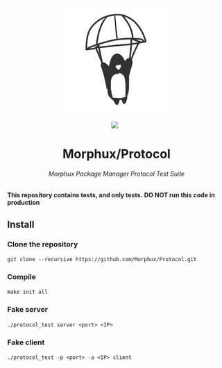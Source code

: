 <p align="center">
<img src="https://raw.githubusercontent.com/Morphux/Graphic/master/logo/single_penguin.png" /><br />
</p>
<p align="center">
<img src="https://img.shields.io/badge/language-c-blue.svg" /> &nbsp;
<h1 align="center" style="border:none">Morphux/Protocol</h1>
<h6 align="center">Morphux Package Manager Protocol Test Suite</h6>
</p>

**This repository contains tests, and only tests.**
**DO NOT run this code in production**

## Install
### Clone the repository
```
git clone --recursive https://github.com/Morphux/Protocol.git
```

### Compile
```
make init all
```

### Fake server
```
./protocol_test server <port> <IP>
```

### Fake client
```
./protocol_test -p <port> -a <IP> client
```
